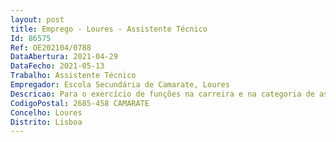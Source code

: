 ```yaml
--- 
layout: post
title: Emprego - Loures - Assistente Técnico
Id: 86575
Ref: OE202104/0788
DataAbertura: 2021-04-29
DataFecho: 2021-05-13
Trabalho: Assistente Técnico
Empregador: Escola Secundária de Camarate, Loures
Descricao: Para o exercício de funções na carreira e na categoria de assistente técnico, tal como descrito no anexo referido no n.º 2 do artigo 88.º da LTFP.
CodigoPostal: 2685-458 CAMARATE
Concelho: Loures
Distrito: Lisboa
--- 
```

